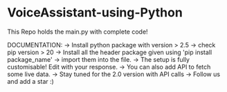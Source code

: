 # VoiceAssistant-using-Python
This Repo holds the main.py with complete code!

DOCUMENTATION:
-> Install python package with version > 2.5
-> check pip version > 20
-> Install all the header package given using 'pip install package_name'
-> import them into the file.
-> The setup is fully customisable! Edit with your response.
-> You can also add API to fetch some live data.
-> Stay tuned for the 2.0 version with API calls
-> Follow us and add a star :)
